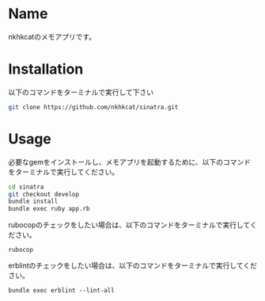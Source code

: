 # Name
nkhkcatのメモアプリです。

# Installation
以下のコマンドをターミナルで実行して下さい
```bash
git clone https://github.com/nkhkcat/sinatra.git
```

# Usage
必要なgemをインストールし、メモアプリを起動するために、以下のコマンドをターミナルで実行してください。
```bash
cd sinatra
git checkout develop
bundle install
bundle exec ruby app.rb 
```

rubocopのチェックをしたい場合は、以下のコマンドをターミナルで実行してください。
```
rubocop
```

erblintのチェックをしたい場合は、以下のコマンドをターミナルで実行してください。
```
bundle exec erblint --lint-all
```
